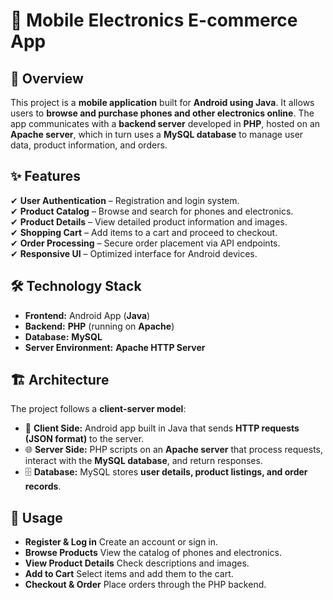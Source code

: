 # 📱 Mobile Electronics E-commerce App

## 📝 Overview
This project is a **mobile application** built for **Android using Java**. It allows users to **browse and purchase phones and other electronics online**. The app communicates with a **backend server** developed in **PHP**, hosted on an **Apache server**, which in turn uses a **MySQL database** to manage user data, product information, and orders.

## ✨ Features
✔ **User Authentication** – Registration and login system.  
✔ **Product Catalog** – Browse and search for phones and electronics.  
✔ **Product Details** – View detailed product information and images.  
✔ **Shopping Cart** – Add items to a cart and proceed to checkout.  
✔ **Order Processing** – Secure order placement via API endpoints.  
✔ **Responsive UI** – Optimized interface for Android devices.  

## 🛠 Technology Stack
- **Frontend:** Android App (**Java**)
- **Backend:** **PHP** (running on **Apache**)
- **Database:** **MySQL**
- **Server Environment:** **Apache HTTP Server**

## 🏗 Architecture
The project follows a **client-server model**:
- 📱 **Client Side:** Android app built in Java that sends **HTTP requests (JSON format)** to the server.
- 🌐 **Server Side:** PHP scripts on an **Apache server** that process requests, interact with the **MySQL database**, and return responses.
- 🗄 **Database:** MySQL stores **user details, product listings, and order records**.

## 📌 Usage
- **Register & Log in** Create an account or sign in.
- **Browse Products** View the catalog of phones and electronics.
- **View Product Details** Check descriptions and images.
- **Add to Cart** Select items and add them to the cart.
- **Checkout & Order** Place orders through the PHP backend.
